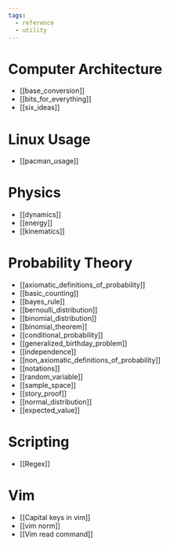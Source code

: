 ```yaml
---
tags:
  - reference
  - utility
---
```

# Computer Architecture
- [[base_conversion]]
- [[bits_for_everything]]
- [[six_ideas]]

# Linux Usage
- [[pacman_usage]]

# Physics
- [[dynamics]]
- [[energy]]
- [[kinematics]]

# Probability Theory 
- [[axiomatic_definitions_of_probability]]
- [[basic_counting]]
- [[bayes_rule]]
- [[bernoulli_distribution]]
- [[binomial_distribution]]
- [[binomial_theorem]]
- [[conditional_probability]]
- [[generalized_birthday_problem]]
- [[independence]]
- [[non_axiomatic_definitions_of_probability]]
- [[notations]]
- [[random_variable]]
- [[sample_space]]
- [[story_proof]]
- [[normal_distribution]]
- [[expected_value]]

# Scripting
- [[Regex]]

# Vim 
- [[Capital keys in vim]]
- [[vim norm]]
- [[Vim read command]]